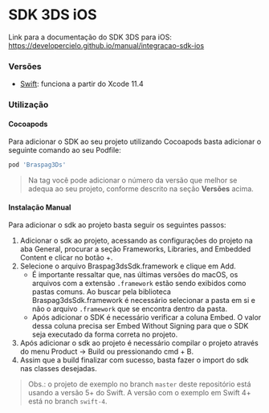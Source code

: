 # SDK 3DS iOS
Link para a documentação do SDK 3DS para iOS: https://developercielo.github.io/manual/integracao-sdk-ios

### Versões

- [Swift](https://github.com/DeveloperCielo/3ds-ios/tree/1.0.10): funciona a partir do Xcode 11.4

### Utilização

#### Cocoapods

Para adicionar o SDK ao seu projeto utilizando Cocoapods basta adicionar o seguinte comando ao seu Podfile:
```ruby
pod 'Braspag3Ds'
```
> Na tag você pode adicionar o número da versão que melhor se adequa ao seu projeto, conforme descrito na seção **Versões** acima.

#### Instalação Manual

Para adicionar o sdk ao projeto basta seguir os seguintes passos:

1. Adicionar o sdk ao projeto, acessando as configurações do projeto na aba General, procurar a seção Frameworks, Libraries, and Embedded Content e clicar no botão +.
2. Selecione o arquivo Braspag3dsSdk.framework e clique em Add.
      - É importante ressaltar que, nas últimas versões do macOS, os arquivos com a extensão `.framework` estão sendo exibidos como pastas comuns. Ao buscar pela biblioteca Braspag3dsSdk.framework é necessário selecionar a pasta em si e não o arquivo `.framework` que se encontra dentro da pasta.
      - Após adicionar o SDK é necessário verificar a coluna Embed. O valor dessa coluna precisa ser Embed Without Signing para que o SDK seja executado da forma correta no projeto.
3. Após adicionar o sdk ao projeto é necessário compilar o projeto através do menu Product -> Build ou pressionando cmd + B.
4. Assim que a build finalizar com sucesso, basta fazer o import do sdk nas classes desejadas.

> Obs.: o projeto de exemplo no branch `master` deste repositório está usando a versão 5+ do Swift. A versão com o exemplo em Swift 4+ está no branch `swift-4`.
